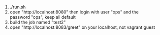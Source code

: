 1. ./run.sh
2. open "http://localhost:8080" then login with user "ops" and the password "ops", keep all default
3. build the job named "test2"
3. open "http://localhost:8083/greet" on your localhost, not vagrant guest
